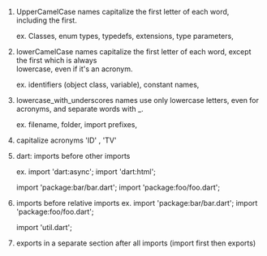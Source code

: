 1. UpperCamelCase names capitalize the first letter of each word, including the first.

   ex. Classes, enum types, typedefs, extensions, type parameters, 

2. lowerCamelCase names capitalize the first letter of each word, except the first which is always   
   lowercase, even if it's an acronym.

   ex. identifiers (object class, variable), constant names, 

3. lowercase_with_underscores names use only lowercase letters, even for acronyms, and separate words 
   with _.

   ex. filename, folder, import prefixes, 

4. capitalize acronyms 'ID' , 'TV'

5. dart: imports before other imports

   ex. 
   import 'dart:async';
   import 'dart:html';

   import 'package:bar/bar.dart'; 
   import 'package:foo/foo.dart';  

6.  imports before relative imports
    ex.
    import 'package:bar/bar.dart';
    import 'package:foo/foo.dart';

    import 'util.dart';

7.  exports in a separate section after all imports (import first then exports)


